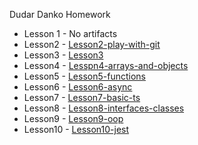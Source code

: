 Dudar Danko Homework

- Lesson 1 - No artifacts
- Lesson2 - [Lesson2-play-with-git](Lesson2-play-with-git)
- Lesson3 - [Lesson3](Lesson3)
- Lesson4 - [Lesspn4-arrays-and-objects](lesson4-arrays-and-objects)
- Lesson5 - [Lesson5-functions](lesson5-functions)
- Lesson6 - [Lesson6-async](lesson6-async)
- Lesson7 - [Lesson7-basic-ts](lesson7-basic-ts)
- Lesson8 - [Lesson8-interfaces-classes](lesson8-interfaces-classes)
- Lesson9 - [Lesson9-oop](lesson9-oop)
- Lesson10 - [Lesson10-jest](lesson10-jest)
